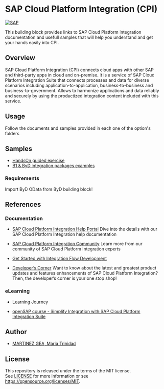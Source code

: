 # SAP Cloud Platform Integration (CPI)

[![SAP](https://i.imgur.com/n2JeuFT.png)](https://help.sap.com/viewer/product/CLOUD_INTEGRATION/Cloud/en-US)

This building block provides links to SAP Cloud Platform Integration documentation and usefull samples that will help you understand and get your hands easily into CPI.

## Overview
SAP Cloud Platform Integration (CPI) connects cloud apps with other SAP and third-party apps in cloud and on-premise. 
It is a service of SAP Cloud Platform Integration Suite that connects processes and data for diverse scenarios including application-to-application, business-to-business and business-to-government. 
Allows to harmonize applications and data reliably and securely by using the productized integration content included with this service.


## Usage  
Follow the documents and samples provided in each one of the option's folders. 

## Samples
- [HandsOn guided exercise](https://)
- [B1 & ByD integration packages examples](https://) 

### Requirements
Import ByD OData from ByD building block!

## References
### Documentation
- [SAP Cloud Platform Integration Help Portal](https://help.sap.com/viewer/product/CLOUD_INTEGRATION/Cloud/en-US)
Dive into the details with our SAP Cloud Platform Integration help documentation

- [SAP Cloud Platform Integration Community](https://www.sap.com/community/topics/cloud-integration.html)
Learn more from our community of SAP Cloud Platform Integration experts

- [Get Started with Integration Flow Development](https://help.sap.com/viewer/368c481cd6954bdfa5d0435479fd4eaf/Cloud/en-US/e5724cd84b854719973afe0356ea128b.html)

- [Developer’s Corner](https://blogs.sap.com/2017/07/17/introduction-to-developers-corner/)
Want to know about the latest and greatest product updates and features enhancements of SAP Cloud Platform Integration? Then, the developer’s corner is your one stop shop!

### eLearning
- [Learning Journey](https://help.sap.com/doc/221f8f84afef43d29ad37ef2af0c4adf/HP_2.0/en-US/f4a390d6ee7147aa89ba587102702677.html)

- [openSAP course - Simplify Integration with SAP Cloud Platform Integration Suite](https://open.sap.com/courses/cp9)

## Author
* [MARTINEZ GEA, Maria Trinidad](https://github.com/TrinidadMG)

## License
This repository is released under the terms of the MIT license. 
<br>See [LICENSE](https://github.com/B1SA/hackathon/blob/master/LICENSE) for more information or see https://opensource.org/licenses/MIT.
